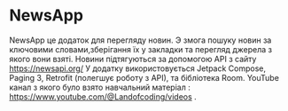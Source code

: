 # NewsApp

NewsApp це додаток для перегляду новин.
Э змога пошуку новин за ключовими словами,зберігання їх у закладки та перегляд джерела з якого вони взяті.
Новини підтягуються за допомогою API з сайту https://newsapi.org/ 
У додатку використовується Jetpack Compose, Paging 3, Retrofit (полегшує роботу з API), та бібліотека Room.
YouTube канал з якого було взято навчальний матеріал : https://www.youtube.com/@Landofcoding/videos .

